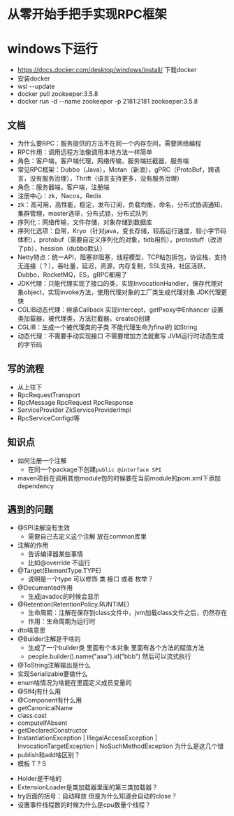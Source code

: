 # 从零开始手把手实现RPC框架

# windows下运行

- https://docs.docker.com/desktop/windows/install/ 下载docker
- 安装docker
- wsl --update
- docker pull zookeeper:3.5.8
- docker run -d --name zookeeper -p 2181:2181 zookeeper:3.5.8

## 文档

+ 为什么要RPC：服务提供的方法不在同一个内存空间，需要网络编程
+ RPC作用：调用远程方法像调用本地方法一样简单
+ 角色：客户端，客户端代理，网络传输，服务端拦截器，服务端
+ 常见RPC框架：Dubbo（Java），Motan（新浪），gPRC（ProtoBuf，跨语言，没有服务治理），Thrift（语言支持更多，没有服务治理）
+ 角色：服务器端，客户端，注册端
+ 注册中心：zk，Nacos，Redis
+ zk：高可用，高性能，稳定，发布订阅，负载均衡，命名，分布式协调通知，集群管理，master选举，分布式锁，分布式队列
+ 序列化：网络传输，文件存储，对象存储到数据库
+ 序列化选项：自带，Kryo（针对java，变长存储，较高运行速度，较小字节码体积），protobuf（需要自定义序列化的对象，tidb用的），protostuff（改进了pb），hession（dubbo默认）
+ Netty特点：统一API，阻塞非阻塞，线程模型，TCP粘包拆包，协议栈，支持无连接（？），吞吐量，延迟，资源，内存复制，SSL支持，社区活跃，Dubbo，RocketMQ，ES，gRPC都用了
+ JDK代理：只能代理实现了接口的类，实现InvocationHandler，保存代理对象object，实现invoke方法，使用代理对象的工厂类生成代理对象 JDK代理更快
+ CGLIB动态代理：继承Callback 实现intercept，getPxoxy中Enhancer 设置类加载器，被代理类，方法拦截器，create()创建
+ CGLIB：生成一个被代理类的子类 不能代理生命为final的 如String
+ 动态代理：不需要手动实现接口 不需要增加方法就重写 JVM运行时动态生成的字节码

## 写的流程
  + 从上往下
  + RpcRequestTransport
  + RpcMessage RpcRequest RpcResponse
  + ServiceProvider ZkServiceProviderImpl
  + RpcServiceConfigd等

## 知识点
  + 如何注册一个注解
    + 在同一个package下创建`public @interface SPI`
  + maven项目在调用其他module包的时候要在当前module的pom.xml下添加dependency

## 遇到的问题

+ @SPI注解没有生效
  + 需要自己去定义这个注解 放在common库里
+ 注解的作用
  + 告诉编译器某些事情
  + 比如@override 不运行
+ @Target(ElementType.TYPE)
    + 说明是一个type 可以修饰 类 接口 或者 枚举？
+ @Decumented作用
    + 生成javadoc的时候会显示
+ @Retention(RetentionPolicy.RUNTIME)
    + 生命周期：注解在保存到class文件中，jvm加载class文件之后，仍然存在
    + 作用：生命周期为运行时
+ dto啥意思
+ @Builder注解是干啥的
  + 生成了一个builder类 里面有个本对象 里面有各个方法的赋值方法
  + people.builder().name("aaa").id("bbb") 然后可以流式执行
+ @ToString注解输出是什么
+ 实现Serializable要做什么 
+ enum啥情况为啥能在里面定义成员变量的
+ @Slf4j有什么用
+ @Component有什么用
+ getCanonicalName
+ class.cast
+ computeIfAbsent
+ getDeclaredConstructor
+ InstantiationException | IllegalAccessException | InvocationTargetException | NoSuchMethodException 为什么是这几个错
+ publish和add啥区别？
+ 模板 T ? S

- Holder是干啥的
- ExtensionLoader是类加载器里面的第三类加载器？
- try后面的括号：自动释放 但是为什么知道会自动的close？
- 设置事件线程数的时候为什么是cpu数量个线程？
